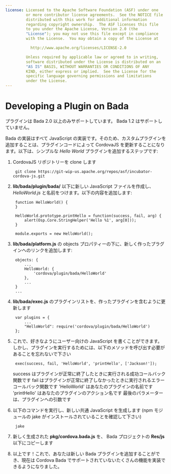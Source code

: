 ```yaml
---
license: Licensed to the Apache Software Foundation (ASF) under one
         or more contributor license agreements.  See the NOTICE file
         distributed with this work for additional information
         regarding copyright ownership.  The ASF licenses this file
         to you under the Apache License, Version 2.0 (the
         "License"); you may not use this file except in compliance
         with the License.  You may obtain a copy of the License at

           http://www.apache.org/licenses/LICENSE-2.0

         Unless required by applicable law or agreed to in writing,
         software distributed under the License is distributed on an
         "AS IS" BASIS, WITHOUT WARRANTIES OR CONDITIONS OF ANY
         KIND, either express or implied.  See the License for the
         specific language governing permissions and limitations
         under the License.
---
```


Developing a Plugin on Bada
===========================

プラグインは Bada 2.0 以上のみサポートしています。 Bada 1.2 はサポートしていません。

Bada の実装はすべて JavaScript の実装です。そのため、カスタムプラグインを追加することは、プラグインコードによって CordovaJS を更新することになります。以下は、シンプルな _Hello World_ プラグインを追加するステップです:

1. CordovaJS リポジトリーを clone します

        git clone https://git-wip-us.apache.org/repos/asf/incubator-cordova-js.git

2. __lib/bada/plugin/bada/__ 以下に新しい JavaScript ファイルを作成し、 _HelloWorld.js_ と名前をつけます。以下の内容を追加します:

        function HelloWorld() {
        }

        HelloWorld.prototype.printHello = function(success, fail, arg) {
            alert(Osp.Core.StringHelper('Hello %1', arg[0]));
        }

        module.exports = new HelloWorld();

3. __lib/bada/platform.js__ の objects プロパティーの下に、新しく作ったプラグインへのリンクを追加します:

        objects: {
            ...
            HelloWorld: {
                'cordova/plugin/bada/HelloWorld'
            },
            ...
        }
        ...
4. __lib/bada/exec.js__ のプラグインリストを、作ったプラグインを含むように更新します

        var plugins = {
            ...
            "HelloWorld": require('cordova/plugin/bada/HelloWorld')
        };
5. これで、好きなようにユーザー向けの JavaScript を書くことができます。しかし、プラグインを実行するためには、以下のメソッドを呼び出す必要があることを忘れないで下さい

        exec(success, fail, 'HelloWorld', 'printHello', ['Jackson!']);

    success はプラグインが正常に終了したときに実行される成功コールバック関数です
    fail はプラグインが正常に終了しなかったときに実行されるエラーコールバック関数です
    'HelloWorld' はあなたのプラグインの名前です
    'printHello' はあなたのプラグインのアクション名です
    最後のパラメーターは、プラグインへの引数です

6. 以下のコマンドを実行し、新しい共通 JavaScript を生成します (npm モジュールの jake がインストールされていることを確認して下さい)

        jake

7. 新しく生成された __pkg/cordova.bada.js__ を、 Bada プロジェクトの __Res/js__ 以下にコピーします

6. 以上です！これで、あなたは新しい Bada プラグインを追加することができ、現在は Cordova Bada でサポートされていないたくさんの機能を実装できるようになりました。
